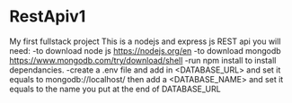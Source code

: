 # RestApiv1
My first fullstack project
This is a nodejs and express js REST api
you will need:
  -to download node js https://nodejs.org/en
  -to download mongodb https://www.mongodb.com/try/download/shell
  -run npm install to install dependancies.
  -create a .env file and add in <DATABASE_URL> and set it equals to mongodb://localhost/<whatever name you want> then add a <DATABASE_NAME> and set it equals to the name you put at the end of DATABASE_URL
  
